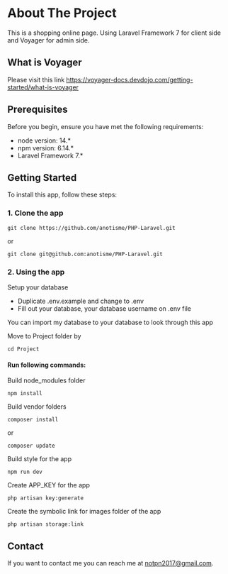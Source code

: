 # About The Project

This is a shopping online page. Using Laravel Framework 7 for client side and Voyager for admin side.

## What is Voyager

Please visit this link https://voyager-docs.devdojo.com/getting-started/what-is-voyager 

## Prerequisites

Before you begin, ensure you have met the following requirements:

* node version: 14.*
* npm version: 6.14.*
* Laravel Framework 7.*

## Getting Started

To install this app, follow these steps:

### 1. Clone the app
```
git clone https://github.com/anotisme/PHP-Laravel.git 
```
or
```
git clone git@github.com:anotisme/PHP-Laravel.git
```
### 2. Using the app

Setup your database
* Duplicate .env.example and change to .env
* Fill out your database, your database username on .env file

You can import my database to your database to look through this app

Move to Project folder by 
```
cd Project
```
#### Run following commands:

Build node_modules folder
```
npm install
```

Build vendor folders
```
composer install
```
or
```
composer update
```

Build style  for the app
```
npm run dev
```

Create APP_KEY for the app
```
php artisan key:generate
```

Create the symbolic link for images folder of the app
```
php artisan storage:link
```
## Contact

If you want to contact me you can reach me at <notpn2017@gmail.com>.